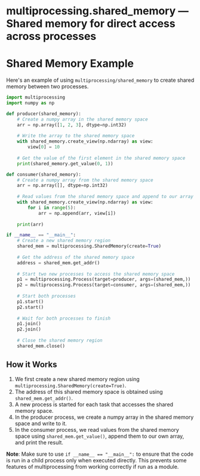 # multiprocessing.shared_memory — Shared memory for direct access across processes

**Shared Memory Example**
==========================

Here's an example of using `multiprocessing/shared_memory` to create shared memory between two processes.

```python
import multiprocessing
import numpy as np

def producer(shared_memory):
    # Create a numpy array in the shared memory space
    arr = np.array([1, 2, 3], dtype=np.int32)
    
    # Write the array to the shared memory space
    with shared_memory.create_view(np.ndarray) as view:
        view[0] = 10
    
    # Get the value of the first element in the shared memory space
    print(shared_memory.get_value(0, 1))

def consumer(shared_memory):
    # Create a numpy array from the shared memory space
    arr = np.array([], dtype=np.int32)
    
    # Read values from the shared memory space and append to our array
    with shared_memory.create_view(np.ndarray) as view:
        for i in range(5):
            arr = np.append(arr, view[i])
    
    print(arr)

if __name__ == "__main__":
    # Create a new shared memory region
    shared_mem = multiprocessing.SharedMemory(create=True)
    
    # Get the address of the shared memory space
    address = shared_mem.get_addr()
    
    # Start two new processes to access the shared memory space
    p1 = multiprocessing.Process(target=producer, args=(shared_mem,))
    p2 = multiprocessing.Process(target=consumer, args=(shared_mem,))
    
    # Start both processes
    p1.start()
    p2.start()
    
    # Wait for both processes to finish
    p1.join()
    p2.join()
    
    # Close the shared memory region
    shared_mem.close()
```

**How it Works**
-----------------

1.  We first create a new shared memory region using `multiprocessing.SharedMemory(create=True)`.
2.  The address of this shared memory space is obtained using `shared_mem.get_addr()`.
3.  A new process is started for each task that accesses the shared memory space.
4.  In the producer process, we create a numpy array in the shared memory space and write to it.
5.  In the consumer process, we read values from the shared memory space using `shared_mem.get_value()`, append them to our own array, and print the result.

**Note**: Make sure to use `if __name__ == "__main__":` to ensure that the code is run in a child process only when executed directly. This prevents some features of multiprocessing from working correctly if run as a module.

